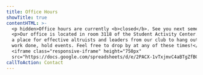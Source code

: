 ```yaml
---
title: Office Hours
showTitle: true
contentHTML: >-
  <p hidden>Office hours are currently <b>closed</b>. See you next semester!</p>
  <p>Our office is located in room 3118 of the Student Activity Center. This is
  a place for effective altruists and leaders from our club to hang out, get
  work done, hold events. Feel free to drop by at any of these times!</p>
  <iframe class="responsive-iframe" height="750px"
  src="https://docs.google.com/spreadsheets/d/e/2PACX-1vTxjmvC4aBTgZfBGFlBw3QRXHU1CYC0gSYGucCh2AfwZIzp3Wjmb3sUI-WfLXjDzenDgVT6ADC4lHYc/pubhtml?widget=false&amp;headers=false&amp;chrome=false"></iframe>
callToAction: Contact
---
```


